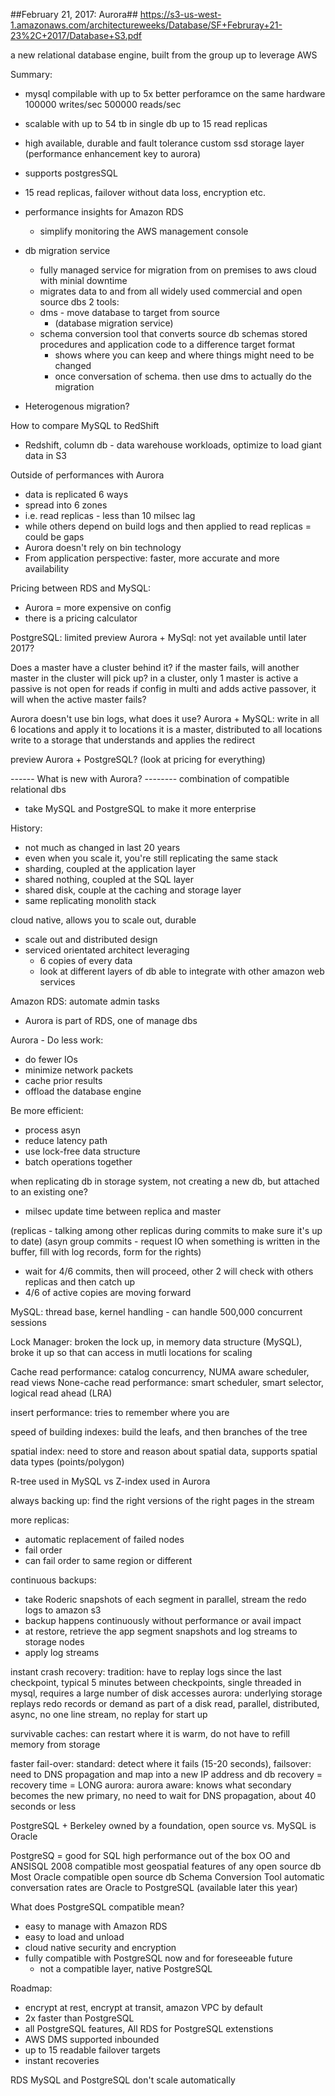 ##February 21, 2017: Aurora##
https://s3-us-west-1.amazonaws.com/architectureweeks/Database/SF+Februray+21-23%2C+2017/Database+S3.pdf

a new relational database engine, built from the group up to leverage AWS

Summary:
- mysql compilable with up to 5x better perforamce on the same hardware 100000 writes/sec 500000 reads/sec
- scalable with up to 54 tb in single db up to 15 read replicas
- high available, durable and fault tolerance custom ssd storage layer
(performance enhancement key to aurora)

- supports postgresSQL
- 15 read replicas, failover without data loss, encryption etc.

- performance insights for Amazon RDS
  - simplify monitoring the AWS management console

- db migration service
  - fully managed service for migration from on premises to aws cloud with minial downtime
  - migrates data to and from all widely used commercial and open source dbs
2 tools:
  - dms - move database to target from source
    - (database migration service)
  - schema conversion tool that converts source db schemas stored procedures and application code to a difference target format
    - shows where you can keep and where things might need to be changed
    - once conversation of schema. then use dms to actually do the migration

- Heterogenous migration?

How to compare MySQL to RedShift
- Redshift, column db - data warehouse workloads, optimize to load giant data in S3

Outside of performances with Aurora
- data is replicated 6 ways
- spread into 6 zones
- i.e. read replicas - less than 10 milsec lag
- while others depend on build logs and then applied to read replicas = could be gaps
- Aurora doesn't rely on bin technology
- From application perspective: faster, more accurate and more availability

Pricing between RDS and MySQL:
- Aurora = more expensive on config
- there is a pricing calculator

PostgreSQL: limited preview
Aurora + MySql: not yet available until later 2017?

Does a master have a cluster behind it?
if the master fails, will another master in the cluster will pick up?
in a cluster, only 1 master is active
a passive is not open for reads
if config in multi and adds active passover, it will when the active master fails?

Aurora doesn't use bin logs, what does it use?
Aurora + MySQL: write in all 6 locations and apply it to locations
  it is a master, distributed to all locations
  write to a storage that understands and applies the redirect

preview Aurora + PostgreSQL?
(look at pricing for everything)



------ What is new with Aurora? --------
combination of compatible relational dbs

- take MySQL and PostgreSQL to make it more enterprise

History:
- not much as changed in last 20 years
- even when you scale it, you're still replicating the same stack
- sharding, coupled at the application layer
- shared nothing, coupled at the SQL layer
- shared disk, couple at the caching and storage layer
- same replicating monolith stack

cloud native, allows you to scale out, durable
- scale out and distributed design
- serviced orientated architect leveraging
  - 6 copies of every data
  - look at different layers of db
able to integrate with other amazon web services

Amazon RDS: automate admin tasks
- Aurora is part of RDS, one of manage dbs

Aurora -
Do less work:
  - do fewer IOs
  - minimize network packets
  - cache prior results
  - offload the database engine

Be more efficient:
  - process asyn
  - reduce latency path
  - use lock-free data structure
  - batch operations together

when replicating db in storage system, not creating a new db, but attached to an existing one?
  - milsec update time between replica and master

(replicas - talking among other replicas during commits to make sure it's up to date)
(asyn group commits - request IO when something is written in the buffer, fill with log records, form for the rights)
  - wait for 4/6 commits, then will proceed, other 2 will check with others replicas and then catch up
  - 4/6 of active copies are moving forward

MySQL: thread base, kernel handling - can handle 500,000 concurrent sessions

Lock Manager: broken the lock up, in memory data structure (MySQL), broke it up so that can access in mutli locations for scaling

Cache read performance: catalog concurrency, NUMA aware scheduler, read views
None-cache read performance: smart scheduler, smart selector, logical read ahead (LRA)

insert performance: tries to remember where you are

speed of building indexes: build the leafs, and then branches of the tree

spatial index: need to store and reason about spatial data, supports spatial data types (points/polygon)

R-tree used in MySQL vs Z-index used in Aurora

always backing up: find the right versions of the right pages in the stream

more replicas:
  - automatic replacement of failed nodes
  - fail order
  - can fail order to same region or different

continuous backups:
  - take Roderic snapshots of each segment in parallel, stream the redo logs to amazon s3
  - backup happens continuously without performance or avail impact
  - at restore, retrieve the app segment snapshots and log streams to storage nodes
  - apply log streams

instant crash recovery:
  tradition: have to replay logs since the last checkpoint, typical 5 minutes between checkpoints, single threaded in mysql, requires a large number of disk accesses
  aurora: underlying storage replays redo records or demand as part of a disk read, parallel, distributed, async, no one line stream, no replay for start up

survivable caches: can restart where it is warm, do not have to refill memory from storage

faster fail-over: standard: detect where it fails (15-20 seconds), failsover: need to DNS propagation and map into a new IP address and db recovery = recovery time = LONG
  aurora: aurora aware: knows what secondary becomes the new primary, no need to wait for DNS propagation, about 40 seconds or less

PostgreSQL + Berkeley
owned by a foundation, open source
vs. MySQL is Oracle

PostgreSQ = good for SQL
high performance out of the box
OO and ANSISQL 2008 compatible
most geospatial features of any open source db
Most Oracle compatible open source db
Schema Conversion Tool automatic conversation rates are Oracle to PostgreSQL
(available later this year)

What does PostgreSQL compatible mean?
- easy to manage with Amazon RDS
- easy to load and unload
- cloud native security and encryption
- fully compatible with PostgreSQL now and for foreseeable future
  - not a compatible layer, native PostgreSQL

Roadmap:
- encrypt at rest, encrypt at transit, amazon VPC by default
- 2x faster than PostgreSQL
- all PostgreSQL features, All RDS for PostgreSQL extenstions
- AWS DMS supported inbounded
- up to 15 readable failover targets
- instant recoveries

RDS MySQL and PostgreSQL don't scale automatically










